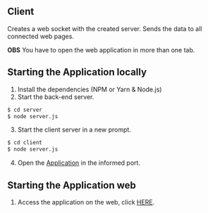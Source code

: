 ## Client

Creates a web socket with the created server. Sends the data to all connected web pages.

__OBS__ You have to open the web application in more than one tab.

## Starting the Application locally
1. Install the dependencies (NPM or Yarn & Node.js)
2. Start the back-end server.
```sh
$ cd server
$ node server.js
```
3. Start the client server in a new prompt.
```sh
$ cd client
$ node server.js
```
4. Open the [Application](localhost:9000) in the informed port.

## Starting the Application web
1. Access the application on the web, click [HERE](https://garedes.herokuapp.com/).